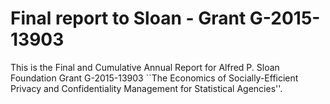 # Final report to Sloan - Grant G-2015-13903

This is the Final and Cumulative Annual Report for Alfred P. Sloan Foundation Grant G-2015-13903 ``The Economics of Socially-Efficient Privacy and Confidentiality Management for Statistical Agencies''.


